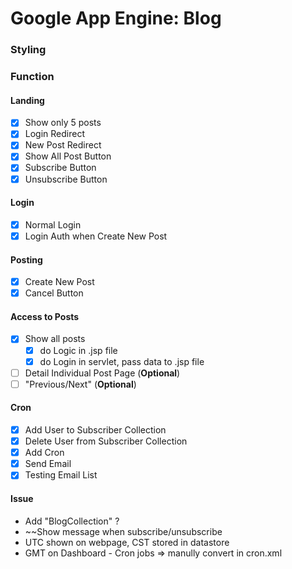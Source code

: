 # Google App Engine: Blog

### Styling

### Function

#### Landing
- [x] Show only 5 posts 
- [x] Login Redirect
- [x] New Post Redirect
- [x] Show All Post Button
- [x] Subscribe Button
- [x] Unsubscribe Button

#### Login
- [x] Normal Login
- [x] Login Auth when Create New Post

#### Posting
- [x] Create New Post
- [x] Cancel Button

#### Access to Posts
- [x] Show all posts
     - [x] do Logic in .jsp file
     - [x] do Login in servlet, pass data to .jsp file
- [ ] Detail Individual Post Page (**Optional**)
- [ ] "Previous/Next" (**Optional**)

#### Cron
 - [x] Add User to Subscriber Collection
 - [x] Delete User from Subscriber Collection
 - [x] Add Cron
 - [x] Send Email
 - [x] Testing Email List
#### Issue
- Add "BlogCollection" ?
- ~~Show message when subscribe/unsubscribe
- UTC shown on webpage, CST stored in datastore
- GMT on Dashboard - Cron jobs => manully convert in cron.xml
